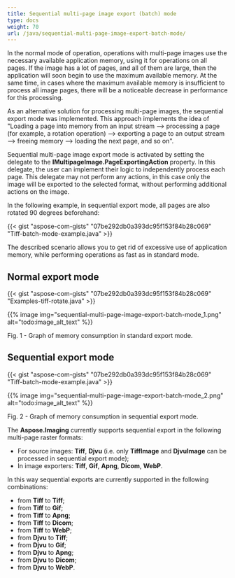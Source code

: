 ```yaml
---
title: Sequential multi-page image export (batch) mode
type: docs
weight: 70
url: /java/sequential-multi-page-image-export-batch-mode/
---
```


In the normal mode of operation, operations with multi-page images use the necessary available application memory, using it for operations on all pages. If the image has a lot of pages, and all of them are large, then the application will soon begin to use the maximum available memory. At the same time, in cases where the maximum available memory is insufficient to process all image pages, there will be a noticeable decrease in performance for this processing.

As an alternative solution for processing multi-page images, the sequential export mode was implemented. This approach implements the idea of "Loading a page into memory from an input stream --> processing a page (for example, a rotation operation) --> exporting a page to an output stream --> freeing memory --> loading the next page, and so on".

Sequential multi-page image export mode is activated by setting the delegate to the **IMultipageImage.PageExportingAction** property. In this delegate, the user can implement their logic to independently process each page. This delegate may not perform any actions, in this case only the image will be exported to the selected format, without performing additional actions on the image.

In the following example, in sequential export mode, all pages are also rotated 90 degrees beforehand:

{{< gist "aspose-com-gists" "07be292db0a393dc95f153f84b28c069" "Tiff-batch-mode-example.java" >}}

The described scenario allows you to get rid of excessive use of application memory, while performing operations as fast as in standard mode.
## **Normal export mode**
{{< gist "aspose-com-gists" "07be292db0a393dc95f153f84b28c069" "Examples-tiff-rotate.java" >}}

{{% image img="sequential-multi-page-image-export-batch-mode_1.png" alt="todo:image_alt_text" %}}

Fig. 1 - Graph of memory consumption in standard export mode.
## **Sequential export mode**
{{< gist "aspose-com-gists" "07be292db0a393dc95f153f84b28c069" "Tiff-batch-mode-example.java" >}}

{{% image img="sequential-multi-page-image-export-batch-mode_2.png" alt="todo:image_alt_text" %}}

Fig. 2 - Graph of memory consumption in sequential export mode.

The **Aspose.Imaging** currently supports sequential export in the following multi-page raster formats:

- For source images: **Tiff**, **Djvu** (i.e. only **TiffImage** and **DjvuImage** can be processed in sequential export mode);
- In image exporters: **Tiff**, **Gif**, **Apng**, **Dicom**, **WebP**.

In this way sequential exports are currently supported in the following combinations:

- from **Tiff** to **Tiff**;
- from **Tiff** to **Gif**;
- from **Tiff** to **Apng**;
- from **Tiff** to **Dicom**;
- from **Tiff** to **WebP**;
- from **Djvu** to **Tiff**;
- from **Djvu** to **Gif**;
- from **Djvu** to **Apng**;
- from **Djvu** to **Dicom**;
- from **Djvu** to **WebP**.

